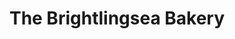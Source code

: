 ---
title: "The Brightlingsea Bakery"
url: /brightlingsea/the-brightlingsea-bakery/
shop: bakery
---